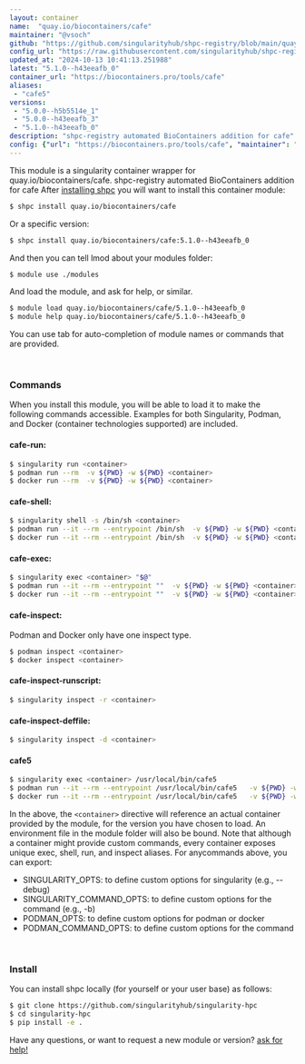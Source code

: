 ```yaml
---
layout: container
name:  "quay.io/biocontainers/cafe"
maintainer: "@vsoch"
github: "https://github.com/singularityhub/shpc-registry/blob/main/quay.io/biocontainers/cafe/container.yaml"
config_url: "https://raw.githubusercontent.com/singularityhub/shpc-registry/main/quay.io/biocontainers/cafe/container.yaml"
updated_at: "2024-10-13 10:41:13.251988"
latest: "5.1.0--h43eeafb_0"
container_url: "https://biocontainers.pro/tools/cafe"
aliases:
 - "cafe5"
versions:
 - "5.0.0--h5b5514e_1"
 - "5.0.0--h43eeafb_3"
 - "5.1.0--h43eeafb_0"
description: "shpc-registry automated BioContainers addition for cafe"
config: {"url": "https://biocontainers.pro/tools/cafe", "maintainer": "@vsoch", "description": "shpc-registry automated BioContainers addition for cafe", "latest": {"5.1.0--h43eeafb_0": "sha256:35785ddc149b779a2bc4241e8caf32415ce7939495a8d98ed5369143b2608c1b"}, "tags": {"5.0.0--h5b5514e_1": "sha256:53927ab415c8c09c6e1070c5caa3d7f043b260becf9f3ced1bb62400b2a08bf2", "5.0.0--h43eeafb_3": "sha256:bee2c8e724d0fc15f822adf642c3deccd6e3d160ada7fd82438be716cfe1dda5", "5.1.0--h43eeafb_0": "sha256:35785ddc149b779a2bc4241e8caf32415ce7939495a8d98ed5369143b2608c1b"}, "docker": "quay.io/biocontainers/cafe", "aliases": {"cafe5": "/usr/local/bin/cafe5"}}
---
```


This module is a singularity container wrapper for quay.io/biocontainers/cafe.
shpc-registry automated BioContainers addition for cafe
After [installing shpc](#install) you will want to install this container module:


```bash
$ shpc install quay.io/biocontainers/cafe
```

Or a specific version:

```bash
$ shpc install quay.io/biocontainers/cafe:5.1.0--h43eeafb_0
```

And then you can tell lmod about your modules folder:

```bash
$ module use ./modules
```

And load the module, and ask for help, or similar.

```bash
$ module load quay.io/biocontainers/cafe/5.1.0--h43eeafb_0
$ module help quay.io/biocontainers/cafe/5.1.0--h43eeafb_0
```

You can use tab for auto-completion of module names or commands that are provided.

<br>

### Commands

When you install this module, you will be able to load it to make the following commands accessible.
Examples for both Singularity, Podman, and Docker (container technologies supported) are included.

#### cafe-run:

```bash
$ singularity run <container>
$ podman run --rm  -v ${PWD} -w ${PWD} <container>
$ docker run --rm  -v ${PWD} -w ${PWD} <container>
```

#### cafe-shell:

```bash
$ singularity shell -s /bin/sh <container>
$ podman run --it --rm --entrypoint /bin/sh  -v ${PWD} -w ${PWD} <container>
$ docker run --it --rm --entrypoint /bin/sh  -v ${PWD} -w ${PWD} <container>
```

#### cafe-exec:

```bash
$ singularity exec <container> "$@"
$ podman run --it --rm --entrypoint ""  -v ${PWD} -w ${PWD} <container> "$@"
$ docker run --it --rm --entrypoint ""  -v ${PWD} -w ${PWD} <container> "$@"
```

#### cafe-inspect:

Podman and Docker only have one inspect type.

```bash
$ podman inspect <container>
$ docker inspect <container>
```

#### cafe-inspect-runscript:

```bash
$ singularity inspect -r <container>
```

#### cafe-inspect-deffile:

```bash
$ singularity inspect -d <container>
```


#### cafe5

```bash
$ singularity exec <container> /usr/local/bin/cafe5
$ podman run --it --rm --entrypoint /usr/local/bin/cafe5   -v ${PWD} -w ${PWD} <container> -c " $@"
$ docker run --it --rm --entrypoint /usr/local/bin/cafe5   -v ${PWD} -w ${PWD} <container> -c " $@"
```



In the above, the `<container>` directive will reference an actual container provided
by the module, for the version you have chosen to load. An environment file in the
module folder will also be bound. Note that although a container
might provide custom commands, every container exposes unique exec, shell, run, and
inspect aliases. For anycommands above, you can export:

 - SINGULARITY_OPTS: to define custom options for singularity (e.g., --debug)
 - SINGULARITY_COMMAND_OPTS: to define custom options for the command (e.g., -b)
 - PODMAN_OPTS: to define custom options for podman or docker
 - PODMAN_COMMAND_OPTS: to define custom options for the command

<br>

### Install

You can install shpc locally (for yourself or your user base) as follows:

```bash
$ git clone https://github.com/singularityhub/singularity-hpc
$ cd singularity-hpc
$ pip install -e .
```

Have any questions, or want to request a new module or version? [ask for help!](https://github.com/singularityhub/singularity-hpc/issues)